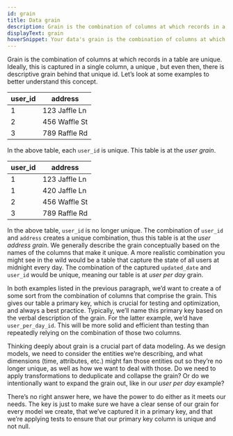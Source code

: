 ```yaml
---
id: grain
title: Data grain
description: Grain is the combination of columns at which records in a table are unique. Ideally, this is captured in a single column or a unique primary key.
displayText: grain  
hoverSnippet: Your data's grain is the combination of columns at which records in a table are unique. Ideally, this is captured in a single column and a unique primary key.
---
```


<head>
    <title>Data grain: What granularity means in terms of data modeling</title>
</head>

Grain is the combination of columns at which records in a table are unique. Ideally, this is captured in a single column, a unique <Term id="primary-key" />, but even then, there is descriptive grain behind that unique id. Let’s look at some examples to better understand this concept.

| user_id | address |
| --- | --- |
| 1 | 123 Jaffle Ln |
| 2 | 456 Waffle St |
| 3 | 789 Raffle Rd |

In the above table, each `user_id` is unique. This table is at the *user* *grain*.

| user_id | address |
| --- | --- |
| 1 | 123 Jaffle Ln |
| 1 | 420 Jaffle Ln |
| 2 | 456 Waffle St |
| 3 | 789 Raffle Rd |

In the above table, `user_id` is no longer unique. The combination of `user_id` and `address` creates a unique combination, thus this table is at the *user* *address* *grain*. We generally describe the grain conceptually based on the names of the columns that make it unique. A more realistic combination you might see in the wild would be a table that capture the state of all users at midnight every day. The combination of the captured `updated_date` and `user_id` would be unique, meaning our table is at *user per day* grain.

In both examples listed in the previous paragraph, we’d want to create a <Term id="surrogate-key" /> of some sort from the combination of columns that comprise the grain. This gives our table a primary key, which is crucial for testing and optimization, and always a best practice. Typically, we’ll name this primary key based on the verbal description of the grain. For the latter example, we’d have `user_per_day_id`. This will be more solid and efficient than testing than repeatedly relying on the combination of those two columns. 

Thinking deeply about grain is a crucial part of data modeling. As we design models, we need to consider the entities we’re describing, and what dimensions (time, attributes, etc.) might fan those entities out so they’re no longer unique, as well as how we want to deal with those. Do we need to apply transformations to deduplicate and collapse the grain? Or do we intentionally want to expand the grain out, like in our *user per day* example? 

There’s no right answer here, we have the power to do either as it meets our needs. The key is just to make sure we have a clear sense of our grain for every model we create, that we’ve captured it in a primary key, and that we’re applying tests to ensure that our primary key column is unique and not null.